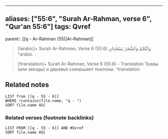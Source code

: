 
---
aliases: ["55:6", "Surah Ar-Rahman, verse 6", "Qur'an 55:6"]
tags: Qvref
---

parent:: [[q - Ar-Rahman (55)|Ar-Rahman]]

> [!arabic]+ Surah Ar-Rahman, Verse 6 (55:6)
> <span class="quran-arabic">وَٱلنَّجْمُ وَٱلشَّجَرُ يَسْجُدَانِ</span>
^arabic

> [!translation]+ Surah Ar-Rahman, Verse 6 (55:6) - Translation
> Травы (или звезды) и деревья совершают поклоны.
^translation



## Related notes
```dataview
LIST from [[q - 55 - 6]]
WHERE !contains(file.name, "q - ")
SORT file.name ASC
```

### Related verses (footnote backlinks)
```dataview
LIST FROM [[q - 55 - 6]] AND #Qvref
SORT file.name ASC
```

